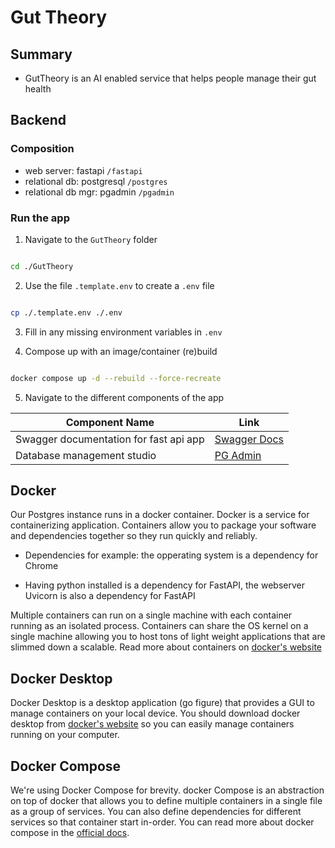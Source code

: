 # Gut Theory

## Summary

- GutTheory is an AI enabled service that helps people manage their gut health

## Backend

### Composition

- web server: fastapi ```/fastapi```
- relational db: postgresql ```/postgres```
- relational db mgr: pgadmin ```/pgadmin```

### Run the app

1. Navigate to the ```GutTheory``` folder

```sh

cd ./GutTheory

```

2. Use the file ```.template.env``` to create a ```.env``` file

```sh

cp ./.template.env ./.env

```

3. Fill in any missing environment variables in ```.env```

4. Compose up with an image/container (re)build

```sh

docker compose up -d --rebuild --force-recreate

```

5. Navigate to the different components of the app

|Component Name|Link|
|--|--|
| Swagger documentation for fast api app | [Swagger Docs](localhost:80/docs) |
| Database management studio | [PG Admin](localhost:5050) |

## Docker

Our Postgres instance runs in a docker container. Docker is a service for containerizing application. 
Containers allow you to package your software and dependencies together so they run quickly and reliably.

- Dependencies for example: the opperating system is a dependency for Chrome

- Having python installed is a dependency for FastAPI, the webserver Uvicorn is also a dependency for FastAPI

Multiple containers can run on a single machine with each container running as an isolated process. Containers can share the OS kernel on a single machine allowing you to host tons of light weight applications that are slimmed down a scalable.
Read more about containers on [docker's website](https://www.docker.com/resources/what-container/)

## Docker Desktop

Docker Desktop is a desktop application (go figure) that provides a GUI to manage containers on your local device.
You should download docker desktop from [docker's website](https://www.docker.com/) so you can easily manage containers running on your computer.

## Docker Compose

We're using Docker Compose for brevity. docker Compose is an abstraction on top of docker that allows you to define multiple containers in a single file as a group of services. You can also define dependencies for different services so that container start in-order. You can read more about docker compose in the [official docs](https://docs.docker.com/compose/).